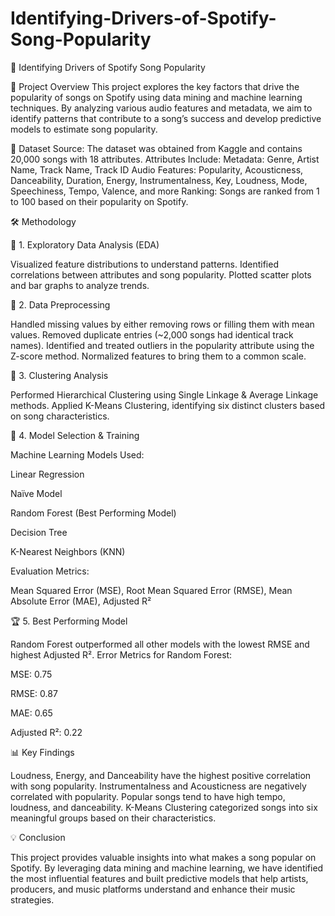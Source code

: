 # Identifying-Drivers-of-Spotify-Song-Popularity

🎵 Identifying Drivers of Spotify Song Popularity

📌 Project Overview
This project explores the key factors that drive the popularity of songs on Spotify using data mining and machine learning techniques. By analyzing various audio features and metadata, we aim to identify patterns that contribute to a song’s success and develop predictive models to estimate song popularity.

📂 Dataset
Source: 
The dataset was obtained from Kaggle and contains 20,000 songs with 18 attributes.
Attributes Include:
       Metadata: Genre, Artist Name, Track Name, Track ID
       Audio Features: Popularity, Acousticness, Danceability, Duration, Energy, Instrumentalness, Key, Loudness, Mode, Speechiness, Tempo, Valence, and more
Ranking: Songs are ranked from 1 to 100 based on their popularity on Spotify.

🛠️ Methodology

🔎 1. Exploratory Data Analysis (EDA)

Visualized feature distributions to understand patterns.
Identified correlations between attributes and song popularity.
Plotted scatter plots and bar graphs to analyze trends.

🔄 2. Data Preprocessing

Handled missing values by either removing rows or filling them with mean values.
Removed duplicate entries (~2,000 songs had identical track names).
Identified and treated outliers in the popularity attribute using the Z-score method.
Normalized features to bring them to a common scale.

🎯 3. Clustering Analysis

Performed Hierarchical Clustering using Single Linkage & Average Linkage methods.
Applied K-Means Clustering, identifying six distinct clusters based on song characteristics.

🤖 4. Model Selection & Training

Machine Learning Models Used:

Linear Regression

Naïve Model

Random Forest (Best Performing Model)

Decision Tree

K-Nearest Neighbors (KNN)

Evaluation Metrics:

Mean Squared Error (MSE), Root Mean Squared Error (RMSE), Mean Absolute Error (MAE), Adjusted R²

🏆 5. Best Performing Model

Random Forest outperformed all other models with the lowest RMSE and highest Adjusted R².
Error Metrics for Random Forest:

MSE: 0.75

RMSE: 0.87

MAE: 0.65

Adjusted R²: 0.22

📊 Key Findings

Loudness, Energy, and Danceability have the highest positive correlation with song popularity.
Instrumentalness and Acousticness are negatively correlated with popularity.
Popular songs tend to have high tempo, loudness, and danceability.
K-Means Clustering categorized songs into six meaningful groups based on their characteristics.

💡 Conclusion

This project provides valuable insights into what makes a song popular on Spotify. By leveraging data mining and machine learning, we have identified the most influential features and built predictive models that help artists, producers, and music platforms understand and enhance their music strategies.
